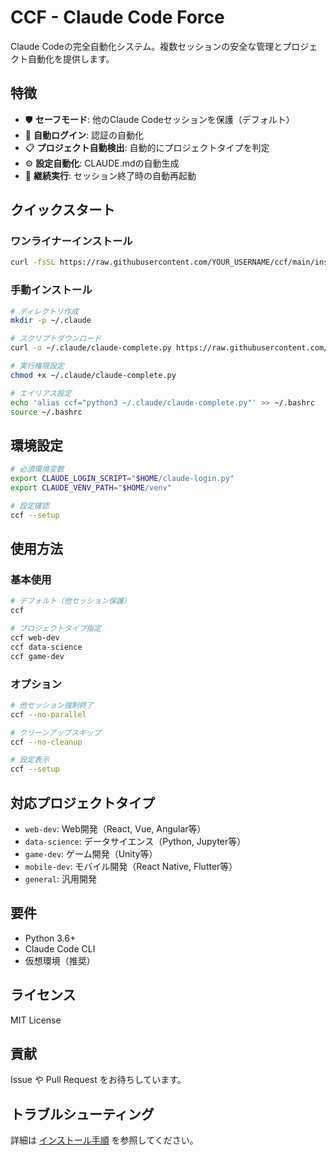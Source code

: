 # CCF - Claude Code Force

Claude Codeの完全自動化システム。複数セッションの安全な管理とプロジェクト自動化を提供します。

## 特徴

- 🛡️ **セーフモード**: 他のClaude Codeセッションを保護（デフォルト）
- 🚀 **自動ログイン**: 認証の自動化
- 📋 **プロジェクト自動検出**: 自動的にプロジェクトタイプを判定
- ⚙️ **設定自動化**: CLAUDE.mdの自動生成
- 🔄 **継続実行**: セッション終了時の自動再起動

## クイックスタート

### ワンライナーインストール
```bash
curl -fsSL https://raw.githubusercontent.com/YOUR_USERNAME/ccf/main/install.sh | bash
```

### 手動インストール
```bash
# ディレクトリ作成
mkdir -p ~/.claude

# スクリプトダウンロード
curl -o ~/.claude/claude-complete.py https://raw.githubusercontent.com/YOUR_USERNAME/ccf/main/claude-complete.py

# 実行権限設定
chmod +x ~/.claude/claude-complete.py

# エイリアス設定
echo 'alias ccf="python3 ~/.claude/claude-complete.py"' >> ~/.bashrc
source ~/.bashrc
```

## 環境設定

```bash
# 必須環境変数
export CLAUDE_LOGIN_SCRIPT="$HOME/claude-login.py"
export CLAUDE_VENV_PATH="$HOME/venv"

# 設定確認
ccf --setup
```

## 使用方法

### 基本使用
```bash
# デフォルト（他セッション保護）
ccf

# プロジェクトタイプ指定
ccf web-dev
ccf data-science
ccf game-dev
```

### オプション
```bash
# 他セッション強制終了
ccf --no-parallel

# クリーンアップスキップ
ccf --no-cleanup

# 設定表示
ccf --setup
```

## 対応プロジェクトタイプ

- `web-dev`: Web開発（React, Vue, Angular等）
- `data-science`: データサイエンス（Python, Jupyter等）
- `game-dev`: ゲーム開発（Unity等）
- `mobile-dev`: モバイル開発（React Native, Flutter等）
- `general`: 汎用開発

## 要件

- Python 3.6+
- Claude Code CLI
- 仮想環境（推奨）

## ライセンス

MIT License

## 貢献

Issue や Pull Request をお待ちしています。

## トラブルシューティング

詳細は [インストール手順](INSTALL.md) を参照してください。